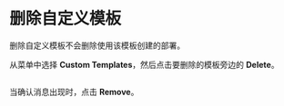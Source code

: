 # 删除自定义模板

删除自定义模板不会删除使用该模板创建的部署。

从菜单中选择 **Custom Templates**，然后点击要删除的模板旁边的 **Delete**。

<figure><img src="../..//assets/2.15-k8s_kubernetes_delete_custom_templates.gif" alt=""><figcaption></figcaption></figure>

当确认消息出现时，点击 **Remove**。

<figure><img src="../..//assets/2.15-k8s-templates-remove-confirm.png" alt=""><figcaption></figcaption></figure>

